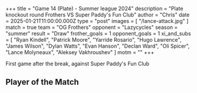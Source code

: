 +++
title = "Game 14 (Plate) - Summer league 2024"
description = "Plate knockout round Frothers VS Super Paddy's Fun Club"
author = "Chris"
date = 2025-01-21T11:00:00.000Z
type = "post"
images = [ "/lance-attack.jpg" ]
match = true
team = "OG Frothers"
opponent = "Lazycycles"
season = "summer"
result = "Draw"
frother_goals = 1
opponent_goals = 1
xi_and_subs = [
  "Ryan Kindell",
  "Patrick Moore",
  "Yarride Rosario",
  "Hugo Lawrence",
  "James Wilson",
  "Dylan Watts",
  "Evan Hanson",
  "Declan Ward",
  "Oli Spicer",
  "Lance Molyneaux",
  "Aleksey Vakhroushev"
]
motm = ""
+++

First game after the break, against Super Paddy's Fun Club

## Player of the Match


